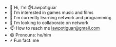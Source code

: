 - 👋 Hi, I’m @Lawpotiguar
- 👀 I’m interested in games music and films
- 🌱 I'm currently learning network and programming
- 💞️ I’m looking to collaborate on network
- 📫 How to reach me lawpotiguar@gmail.com
- 😄 Pronouns: he/him
- ⚡ Fun fact: me

<!---
Lawpotiguar/Lawpotiguar is a ✨ special ✨ repository because its `README.md` (this file) appears on your GitHub profile.
You can click the Preview link to take a look at your changes.
--->
